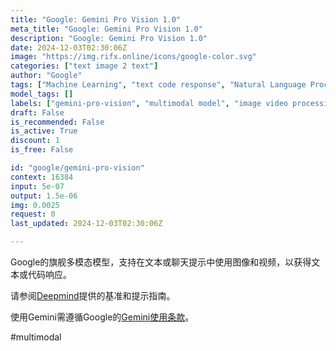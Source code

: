 ```yaml
---
title: "Google: Gemini Pro Vision 1.0"
meta_title: "Google: Gemini Pro Vision 1.0"
description: "Google: Gemini Pro Vision 1.0"
date: 2024-12-03T02:30:06Z
image: "https://img.rifx.online/icons/google-color.svg"
categories: ["text image 2 text"]
author: "Google"
tags: ["Machine Learning", "text code response", "Natural Language Processing", "multimodal model", "gemini-pro-vision", "Programming", "image video processing", "Technology", "chat prompts", "Computer Vision", "Google"]
model_tags: []
labels: ["gemini-pro-vision", "multimodal model", "image video processing", "text code response", "chat prompts"]
draft: False
is_recommended: False
is_active: True
discount: 1
is_free: False

id: "google/gemini-pro-vision"
context: 16384
input: 5e-07
output: 1.5e-06
img: 0.0025
request: 0
last_updated: 2024-12-03T02:30:06Z

---
```


Google的旗舰多模态模型，支持在文本或聊天提示中使用图像和视频，以获得文本或代码响应。

请参阅[Deepmind](https://deepmind.google/technologies/gemini/)提供的基准和提示指南。

使用Gemini需遵循Google的[Gemini使用条款](https://ai.google.dev/terms)。

#multimodal

